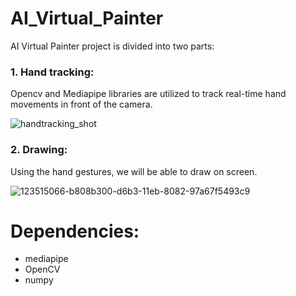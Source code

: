 # AI_Virtual_Painter

AI Virtual Painter project is divided into two parts:

### 1. Hand tracking:

Opencv and Mediapipe libraries are utilized to track real-time hand movements in front of the camera.

![handtracking_shot](https://user-images.githubusercontent.com/104121811/232717398-828089c2-fb10-4df4-bf9b-478a9ce74b64.jpg)


### 2. Drawing:

Using the hand gestures, we will be able to draw on screen.

![123515066-b808b300-d6b3-11eb-8082-97a67f5493c9](https://user-images.githubusercontent.com/104121811/232717560-bc171f52-bffc-4855-9d31-506f2c6e5063.jpg)


# Dependencies:

* mediapipe
* OpenCV
* numpy
